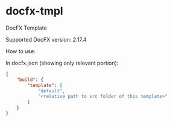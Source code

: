 # docfx-tmpl
DocFX Template

Supported DocFX version: 2.17.4

How to use:

In docfx.json (showing only relevant portion):

```json
{
    "build": {
        "template": [
            "default",
            "<relative path to src folder of this template>"
        ]
    }
}
```